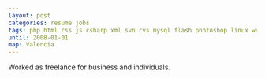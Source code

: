 ```yaml
---
layout: post
categories: resume jobs
tags: php html css js csharp xml svn cvs mysql flash photoshop linux web
until: 2008-01-01
map: Valencia
---
```


Worked as freelance for business and individuals.
